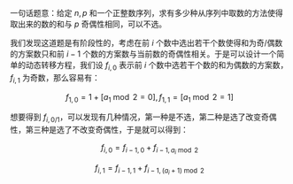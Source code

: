 一句话题意：给定 $n,p$ 和一个正整数序列，求有多少种从序列中取数的方法使得取出来的数的和与 $p$ 奇偶性相同，可以不选。

我们发现这道题是有阶段性的，考虑在前 $i$ 个数中选出若干个数使得和为奇/偶数的方案数只和前 $i-1$ 个数的方案数与当前数的奇偶性相关。于是可以设计一个简单的动态转移方程，我们设 $f_{i,0}$ 表示前 $i$ 个数中选若干个数的和为偶数的方案数，$f_{i,1}$ 为奇数，那么容易有：

$$f_{1,0}=1+[a_1\bmod{2}=0],f_{1,1}=[a_1\bmod{2}=1]$$

想要得到 $f_{i,0/1}$，可以发现有几种情况，第一种是不选，第二种是选了改变奇偶性，第三种是选了不改变奇偶性，于是就可以得到：

$$f_{i,0}=f_{i-1,0}+f_{i-1,a_i\bmod{2}}$$

$$f_{i,1}=f_{i-1,1}+f_{i-1,(a_i+1)\bmod{2} }$$